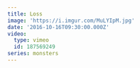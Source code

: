 ```yaml
---
title: Loss
image: 'https://i.imgur.com/MuLYIpM.jpg'
date: '2016-10-16T09:30:00.000Z'
video:
  type: vimeo
  id: 187569249
series: monsters
---
```


